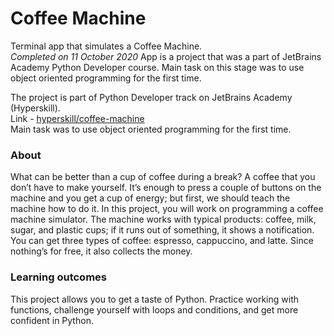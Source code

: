 # Coffee Machine

Terminal app that simulates a Coffee Machine.  
_Completed on 11 October 2020_
App is a project that was a part of JetBrains Academy Python Developer course. Main task on this stage was to use object oriented programming for the first time.

The project is part of Python Developer track on JetBrains Academy (Hyperskill).  
Link - [hyperskill/coffee-machine](https://hyperskill.org/projects/68?track=2)  
Main task was to use object oriented programming for the first time.

### About
What can be better than a cup of coffee during a break? A coffee that you don’t have to make yourself. It’s enough to press a couple of buttons on the machine and you get a cup of energy; but first, we should teach the machine how to do it. In this project, you will work on programming a coffee machine simulator. The machine works with typical products: coffee, milk, sugar, and plastic cups; if it runs out of something, it shows a notification. You can get three types of coffee: espresso, cappuccino, and latte. Since nothing’s for free, it also collects the money.

### Learning outcomes
This project allows you to get a taste of Python. Practice working with functions, challenge yourself with loops and conditions, and get more confident in Python.
